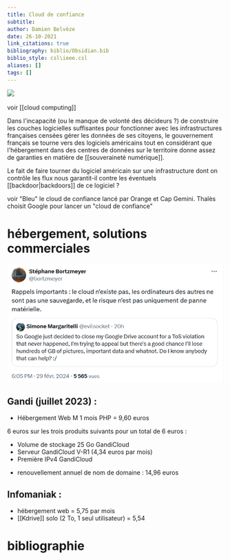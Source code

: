 ```yaml
---
title: Cloud de confiance
subtitle:
author: Damien Belvèze
date: 26-10-2021
link_citations: true
bibliography: biblio/Obsidian.bib
biblio_style: csl\ieee.csl
aliases: []
tags: []
---
```


![](cloud_act.jpg)

voir [[cloud computing]]

Dans l'incapacité (ou le manque de volonté des décideurs ?) de construire les couches logicielles suffisantes pour fonctionner avec les infrastructures françaises censées gérer les données de ses citoyens, le gouvernement français se tourne vers des logiciels américains tout en considérant que l'hébergement dans des centres de données sur le territoire donne assez de garanties en matière de [[souveraineté numérique]]. 

Le fait de faire tourner du logiciel américain sur une infrastructure dont on contrôle les flux nous garantit-il contre les éventuels [[backdoor|backdoors]] de ce logiciel ? 

voir "Bleu" le cloud de confiance lancé par Orange et Cap Gemini. 
Thalès choisit Google pour lancer un "cloud de confiance"

# hébergement, solutions commerciales


![](images/google_drive_closure.png)


## Gandi (juillet 2023) : 

- Hébergement Web M 1 mois PHP = 9,60 euros

6 euros sur les trois produits suivants pour un total de 6 euros : 

- Volume de stockage 25 Go GandiCloud
- Serveur GandiCloud V-R1 (4,34 euros par mois)
- Première IPv4 GandiCloud

+ renouvellement annuel de nom de domaine : 14,96 euros


## Infomaniak : 

- hébergement web = 5,75 par mois
- [[Kdrive]] solo (2 To, 1 seul utilisateur) = 5,54





# bibliographie

